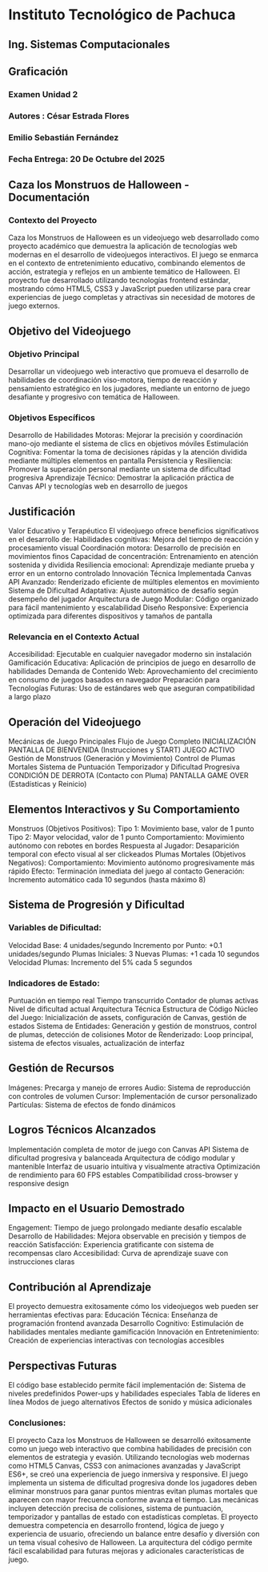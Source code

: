 # Instituto Tecnológico de Pachuca
## Ing. Sistemas Computacionales
## Graficación
### Examen Unidad 2  
### Autores : César Estrada Flores
### Emilio Sebastián Fernández
### Fecha Entrega: 20 De Octubre del 2025
## Caza los Monstruos de Halloween - Documentación
### Contexto del Proyecto
Caza los Monstruos de Halloween es un videojuego web desarrollado como proyecto académico que demuestra la aplicación de tecnologías web modernas en el desarrollo de videojuegos interactivos. El juego se enmarca en el contexto de entretenimiento educativo, combinando elementos de acción, estrategia y reflejos en un ambiente temático de Halloween.
El proyecto fue desarrollado utilizando tecnologías frontend estándar, mostrando cómo HTML5, CSS3 y JavaScript pueden utilizarse para crear experiencias de juego completas y atractivas sin necesidad de motores de juego externos.

## Objetivo del Videojuego

### Objetivo Principal
Desarrollar un videojuego web interactivo que promueva el desarrollo de habilidades de coordinación viso-motora, tiempo de reacción y pensamiento estratégico en los jugadores, mediante un entorno de juego desafiante y progresivo con temática de Halloween.

### Objetivos Específicos
Desarrollo de Habilidades Motoras: Mejorar la precisión y coordinación mano-ojo mediante el sistema de clics en objetivos móviles
Estimulación Cognitiva: Fomentar la toma de decisiones rápidas y la atención dividida mediante múltiples elementos en pantalla
Persistencia y Resiliencia: Promover la superación personal mediante un sistema de dificultad progresiva
Aprendizaje Técnico: Demostrar la aplicación práctica de Canvas API y tecnologías web en desarrollo de juegos

## Justificación
Valor Educativo y Terapéutico
El videojuego ofrece beneficios significativos en el desarrollo de:
Habilidades cognitivas: Mejora del tiempo de reacción y procesamiento visual
Coordinación motora: Desarrollo de precisión en movimientos finos
Capacidad de concentración: Entrenamiento en atención sostenida y dividida
Resiliencia emocional: Aprendizaje mediante prueba y error en un entorno controlado
Innovación Técnica Implementada
Canvas API Avanzado: Renderizado eficiente de múltiples elementos en movimiento
Sistema de Dificultad Adaptativa: Ajuste automático de desafío según desempeño del jugador
Arquitectura de Juego Modular: Código organizado para fácil mantenimiento y escalabilidad
Diseño Responsive: Experiencia optimizada para diferentes dispositivos y tamaños de pantalla

### Relevancia en el Contexto Actual
Accesibilidad: Ejecutable en cualquier navegador moderno sin instalación
Gamificación Educativa: Aplicación de principios de juego en desarrollo de habilidades
Demanda de Contenido Web: Aprovechamiento del crecimiento en consumo de juegos basados en navegador
Preparación para Tecnologías Futuras: Uso de estándares web que aseguran compatibilidad a largo plazo

## Operación del Videojuego
Mecánicas de Juego Principales
Flujo de Juego Completo
INICIALIZACIÓN
PANTALLA DE BIENVENIDA (Instrucciones y START)
JUEGO ACTIVO
Gestión de Monstruos (Generación y Movimiento)
Control de Plumas Mortales
Sistema de Puntuación
Temporizador y Dificultad Progresiva
CONDICIÓN DE DERROTA (Contacto con Pluma)
PANTALLA GAME OVER (Estadísticas y Reinicio)

## Elementos Interactivos y Su Comportamiento
Monstruos (Objetivos Positivos):
Tipo 1: Movimiento base, valor de 1 punto
Tipo 2: Mayor velocidad, valor de 1 punto
Comportamiento: Movimiento autónomo con rebotes en bordes
Respuesta al Jugador: Desaparición temporal con efecto visual al ser clickeados
Plumas Mortales (Objetivos Negativos):
Comportamiento: Movimiento autónomo progresivamente más rápido
Efecto: Terminación inmediata del juego al contacto
Generación: Incremento automático cada 10 segundos (hasta máximo 8)

## Sistema de Progresión y Dificultad
### Variables de Dificultad:
Velocidad Base: 4 unidades/segundo
Incremento por Punto: +0.1 unidades/segundo
Plumas Iniciales: 3
Nuevas Plumas: +1 cada 10 segundos
Velocidad Plumas: Incremento del 5% cada 5 segundos
### Indicadores de Estado:
Puntuación en tiempo real
Tiempo transcurrido
Contador de plumas activas
Nivel de dificultad actual
Arquitectura Técnica
Estructura de Código
Núcleo del Juego: Inicialización de assets, configuración de Canvas, gestión de estados
Sistema de Entidades: Generación y gestión de monstruos, control de plumas, detección de colisiones
Motor de Renderizado: Loop principal, sistema de efectos visuales, actualización de interfaz

## Gestión de Recursos
Imágenes: Precarga y manejo de errores
Audio: Sistema de reproducción con controles de volumen
Cursor: Implementación de cursor personalizado
Partículas: Sistema de efectos de fondo dinámicos

## Logros Técnicos Alcanzados
Implementación completa de motor de juego con Canvas API
Sistema de dificultad progresiva y balanceada
Arquitectura de código modular y mantenible
Interfaz de usuario intuitiva y visualmente atractiva
Optimización de rendimiento para 60 FPS estables
Compatibilidad cross-browser y responsive design

## Impacto en el Usuario Demostrado
Engagement: Tiempo de juego prolongado mediante desafío escalable
Desarrollo de Habilidades: Mejora observable en precisión y tiempos de reacción
Satisfacción: Experiencia gratificante con sistema de recompensas claro
Accesibilidad: Curva de aprendizaje suave con instrucciones claras

## Contribución al Aprendizaje
El proyecto demuestra exitosamente cómo los videojuegos web pueden ser herramientas efectivas para:
Educación Técnica: Enseñanza de programación frontend avanzada
Desarrollo Cognitivo: Estimulación de habilidades mentales mediante gamificación
Innovación en Entretenimiento: Creación de experiencias interactivas con tecnologías accesibles

## Perspectivas Futuras
El código base establecido permite fácil implementación de:
Sistema de niveles predefinidos
Power-ups y habilidades especiales
Tabla de líderes en línea
Modos de juego alternativos
Efectos de sonido y música adicionales

### Conclusiones:
El proyecto Caza los Monstruos de Halloween se desarrolló exitosamente como un juego web interactivo que combina habilidades de precisión con elementos de estrategia y evasión. Utilizando tecnologías web modernas como HTML5 Canvas, CSS3 con animaciones avanzadas y JavaScript ES6+, se creó una experiencia de juego inmersiva y responsive. El juego implementa un sistema de dificultad progresiva donde los jugadores deben eliminar monstruos para ganar puntos mientras evitan plumas mortales que aparecen con mayor frecuencia conforme avanza el tiempo. Las mecánicas incluyen detección precisa de colisiones, sistema de puntuación, temporizador y pantallas de estado con estadísticas completas. El proyecto demuestra competencia en desarrollo frontend, lógica de juego y experiencia de usuario, ofreciendo un balance entre desafío y diversión con un tema visual cohesivo de Halloween. La arquitectura del código permite fácil escalabilidad para futuras mejoras y adicionales características de juego.
